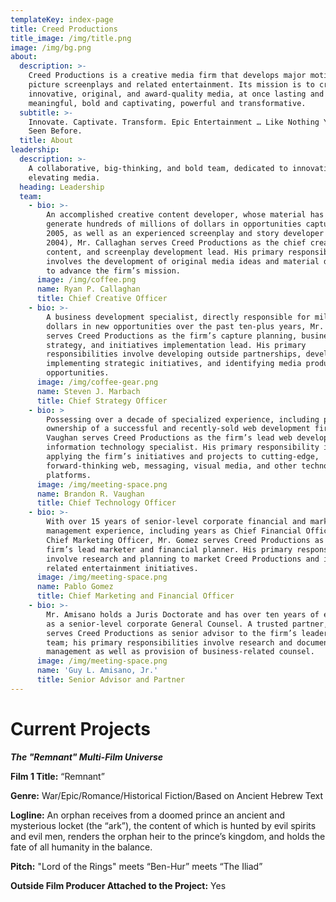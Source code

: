 ```yaml
---
templateKey: index-page
title: Creed Productions
title_image: /img/title.png
image: /img/bg.png
about:
  description: >-
    Creed Productions is a creative media firm that develops major motion
    picture screenplays and related entertainment. Its mission is to create
    innovative, original, and award-quality media, at once lasting and
    meaningful, bold and captivating, powerful and transformative.
  subtitle: >-
    Innovate. Captivate. Transform. Epic Entertainment … Like Nothing You’ve
    Seen Before.
  title: About
leadership:
  description: >-
    A collaborative, big-thinking, and bold team, dedicated to innovating and
    elevating media.
  heading: Leadership
  team:
    - bio: >-
        An accomplished creative content developer, whose material has helped
        generate hundreds of millions of dollars in opportunities captured since
        2005, as well as an experienced screenplay and story developer (since
        2004), Mr. Callaghan serves Creed Productions as the chief creative,
        content, and screenplay development lead. His primary responsibility
        involves the development of original media ideas and material designed
        to advance the firm’s mission.
      image: /img/coffee.png
      name: Ryan P. Callaghan
      title: Chief Creative Officer
    - bio: >-
        A business development specialist, directly responsible for millions of
        dollars in new opportunities over the past ten-plus years, Mr. Marbach
        serves Creed Productions as the firm’s capture planning, business
        strategy, and initiatives implementation lead. His primary
        responsibilities involve developing outside partnerships, developing and
        implementing strategic initiatives, and identifying media production
        opportunities.
      image: /img/coffee-gear.png
      name: Steven J. Marbach
      title: Chief Strategy Officer
    - bio: >
        Possessing over a decade of specialized experience, including part
        ownership of a successful and recently-sold web development firm, Mr.
        Vaughan serves Creed Productions as the firm’s lead web developer and
        information technology specialist. His primary responsibility involves
        applying the firm’s initiatives and projects to cutting-edge,
        forward-thinking web, messaging, visual media, and other technology
        platforms.
      image: /img/meeting-space.png
      name: Brandon R. Vaughan
      title: Chief Technology Officer
    - bio: >-
        With over 15 years of senior-level corporate financial and marketing
        management experience, including years as Chief Financial Officer and
        Chief Marketing Officer, Mr. Gomez serves Creed Productions as the
        firm’s lead marketer and financial planner. His primary responsibilities
        involve research and planning to market Creed Productions and its
        related entertainment initiatives.
      image: /img/meeting-space.png
      name: Pablo Gomez
      title: Chief Marketing and Financial Officer
    - bio: >-
        Mr. Amisano holds a Juris Doctorate and has over ten years of experience
        as a senior-level corporate General Counsel. A trusted partner, he
        serves Creed Productions as senior advisor to the firm’s leadership
        team; his primary responsibilities involve research and document
        management as well as provision of business-related counsel.
      image: /img/meeting-space.png
      name: 'Guy L. Amisano, Jr.'
      title: Senior Advisor and Partner
---
```

# Current Projects

_**The "Remnant" Multi-Film Universe**_

**Film 1 Title:** “Remnant”

**Genre:** War/Epic/Romance/Historical Fiction/Based on Ancient Hebrew Text

**Logline:** An orphan receives from a doomed prince an ancient and mysterious locket (the “ark”), the content of which is hunted by evil spirits and evil men, renders the orphan heir to the prince’s kingdom, and holds the fate of all humanity in the balance.

**Pitch:** "Lord of the Rings" meets “Ben-Hur” meets “The Iliad”

**Outside Film Producer Attached to the Project:** Yes
